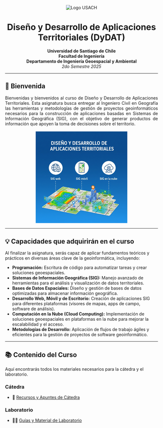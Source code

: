 <div style="text-align: center;">
  <img src="https://www.digea.usach.cl/digea/site/artic/20230110/imag/foto_0000000620230110165150/LOGO_DIGEA_MAIN_01.png" alt="Logo USACH" style="width: 250px;">
</div>

<div style="text-align: center;">
  <h1>Diseño y Desarrollo de Aplicaciones Territoriales (DyDAT)</h1>
  <p>
    <strong>Universidad de Santiago de Chile</strong><br>
    <strong>Facultad de Ingeniería</strong><br>
    <strong>Departamento de Ingeniería Geoespacial y Ambiental</strong><br>
    <em>2do Semestre 2025</em>
  </p>
</div>

---

## 👋 Bienvenida

<div style="text-align: justify;">
Bienvenidas y bienvenidos al curso de Diseño y Desarrollo de Aplicaciones Territoriales. Esta asignatura busca entregar al Ingeniero Civil en Geografía las herramientas y metodologías de gestión de proyectos geoinformáticos necesarios para la construcción de aplicaciones basadas en Sistemas de Información Geográfica (SIG), con el objetivo de generar productos de información que apoyen la toma de decisiones sobre el territorio.
</div>
<br>
<div style="text-align: center;">
  <img src="Resources/Gemini_Generated_Image.jpg" alt="Imagen de un Sistema de Información Geográfica" style="width:60%;">
</div>

---

## 💡 Capacidades que adquirirán en el curso

Al finalizar la asignatura, serás capaz de aplicar fundamentos teóricos y prácticos en diversas áreas clave de la geoinformática, incluyendo:

* **Programación:** Escritura de código para automatizar tareas y crear soluciones geoespaciales.
* **Sistemas de Información Geográfica (SIG):** Manejo avanzado de herramientas para el análisis y visualización de datos territoriales.
* **Bases de Datos Espaciales:** Diseño y gestión de bases de datos optimizadas para almacenar información geográfica.
* **Desarrollo Web, Móvil y de Escritorio:** Creación de aplicaciones SIG para diferentes plataformas (visores de mapas, apps de campo, software de análisis).
* **Computación en la Nube (Cloud Computing):** Implementación de soluciones geoespaciales en plataformas en la nube para mejorar la escalabilidad y el acceso.
* **Metodologías de Desarrollo:** Aplicación de flujos de trabajo ágiles y eficientes para la gestión de proyectos de software geoinformático.

---

## 📚 Contenido del Curso

Aquí encontrarás todos los materiales necesarios para la cátedra y el laboratorio.

### **Cátedra**
* 📄 [Recursos y Apuntes de Cátedra](Cátedra/Recursos)

### **Laboratorio**
* 👨‍💻 [Guías y Material de Laboratorio](Laboratorio/Apuntes)
